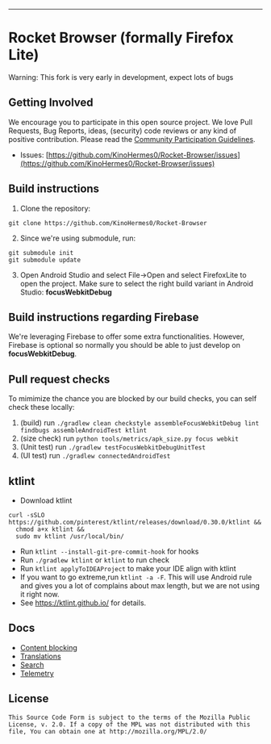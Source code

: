 
---

# Rocket Browser (formally Firefox Lite)
Warning: This fork is very early in development, expect lots of bugs

Getting Involved
----------------

We encourage you to participate in this open source project. We love Pull Requests, Bug Reports, ideas, (security) code reviews or any kind of positive contribution. Please read the [Community Participation Guidelines](https://www.mozilla.org/en-US/about/governance/policies/participation/).

* Issues: [https://github.com/KinoHermes0/Rocket-Browser/issues](https://github.com/KinoHermes0/Rocket-Browser/issues)

Build instructions
------------------

1. Clone the repository:

  ```shell
  git clone https://github.com/KinoHermes0/Rocket-Browser
  ```
2. Since we're using submodule, run:

  ```shell
git submodule init
git submodule update
  ```


3. Open Android Studio and select File->Open and select FirefoxLite to open the project. Make sure to select the right build variant in Android Studio: **focusWebkitDebug**




Build instructions regarding Firebase
------------------

We're leveraging Firebase to offer some extra functionalities. However, Firebase is optional so normally you should be able to just develop on **focusWebkitDebug**.


Pull request checks
----
To mimimize the chance you are blocked by our build checks, you can self check these locally:
1. (build) run `./gradlew clean checkstyle assembleFocusWebkitDebug lint findbugs assembleAndroidTest ktlint`
2. (size check) run `python tools/metrics/apk_size.py focus webkit`
3. (Unit test) run `./gradlew testFocusWebkitDebugUnitTest`
4. (UI test) run `./gradlew connectedAndroidTest`

ktlint
----
- Download ktlint
```
curl -sSLO https://github.com/pinterest/ktlint/releases/download/0.30.0/ktlint &&
  chmod a+x ktlint &&
  sudo mv ktlint /usr/local/bin/
```
- Run `ktlint --install-git-pre-commit-hook` for hooks
- Run `./gradlew ktlint` or `ktlint` to run check
- Run `ktlint applyToIDEAProject` to make your IDE align with ktlint
- If you want to go extreme,run `ktlint -a -F`. This will use Android rule and gives you a lot of complains about max length, but we are not using it right now.
- See https://ktlint.github.io/ for details.

Docs
----

* [Content blocking](docs/contentblocking.md)
* [Translations](docs/translations.md)
* [Search](docs/search.md)
* [Telemetry](docs/telemetry.md)

License
-------

    This Source Code Form is subject to the terms of the Mozilla Public
    License, v. 2.0. If a copy of the MPL was not distributed with this
    file, You can obtain one at http://mozilla.org/MPL/2.0/
